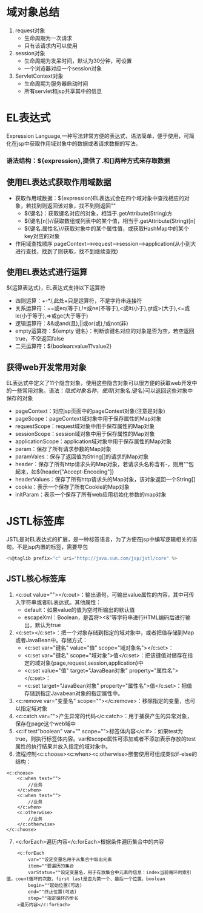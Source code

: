 # 域对象总结
1. request对象
    * 生命周期为一次请求
    * 只有该请求内可以使用
2. session对象
    * 生命周期为发呆时间，默认为30分钟，可设置
    * 一个浏览器对应一个session对象
3. ServletContext对象
    * 生命周期为服务器启动时间
    * 所有servlet和jsp共享其中的信息


# EL表达式
Expression Language,一种写法非常方便的表达式，语法简单，便于使用，可简化在jsp中获取作用域对象中的数据或者请求数据的写法。
### 语法结构：${expression},提供了.和[]两种方式来存取数据

## 使用EL表达式获取作用域数据
* 获取作用域数据：${expression}EL表达式会在四个域对象中查找相应的对象，若找到则返回该对象，找不到则返回""
    * ${键名}：获取键名对应的对象，相当于.getAttribute(String)方
    * ${键名[n]}//获取数组或列表中的某个值，相当于.getAttribute(String)[n]
    * ${键名.属性名}//获取对象中的某个属性值，或获取HashMap中的某个key对应的对象   
* 作用域查找顺序
pageContext-->request-->session-->application(从小到大进行查找，找到了则获取，找不到继续查找)

## 使用EL表达式进行运算
${运算表达式}，EL表达式支持以下运算符
* 四则运算：+-*/,此处+只是运算符，不是字符串连接符
* 关系运算符：==或eq(等于),!=或ne(不等于),<或lt(小于),gt或>(大于),<=或le(小于等于),=>或ge(大于等于)
* 逻辑运算符：&&或and(且),||或or(或),!或not(非)
* empty运算符：${empty 键名}：判断该键名对应的对象是否为空，若空返回true，不空返回false
* 二元运算符：${boolean:value1?value2}

## 获得web开发常用对象
EL表达式中定义了11个隐含对象，使用这些隐含对象可以很方便的获取web开发中的一些常用对象。语法：${隐式对象名称}，使用${对象名.键名}可以返回这些对象中保存的对象
* pageContext：对应jsp页面中的pageContext对象(注意是对象)
* pageScope：pageContext域对象中用于保存属性的Map对象
* requestScope：request域对象中用于保存属性的Map对象
* sessionScope：session域对象中用于保存属性的Map对象
* applicationScope：application域对象中用于保存属性的Map对象
* param：保存了所有请求参数的Map对象
* paramVales：保存了返回值为String[]的请求的Map对象
* header：保存了所有http请求头的Map对象，若请求头名称含有-，则用""包起来，如${header["Accept-Encoding"]}
* headerValues：保存了所有http请求头的Map对象，该对象返回一个String[]
* cookie：表示一个保存了所有Cookie的Map对象
* initParam：表示一个保存了所有web应用初始化参数的map对象


# JSTL标签库
JSTL是对EL表达式的扩展，是一种标签语言，为了方便在jsp中编写逻辑相关的语句。不是jsp内置的标签，需要导包
```js
<%@taglib prefix="c" uri="http://java.sun.com/jsp/jstl/core" %>
```

## JSTL核心标签库
1. <c:out value=""></c:out>：输出语句，可输出value属性的内容，其中可传入字符串或者EL表达式。其他属性：
    * default：如果value的值为空时所输出的默认值
    * escapeXml：Boolean，是否将><&"等字符串进行HTML编码后进行输出，默认为true
2. <c:set></c:set>：把一个对象存储到指定的域对象中，或者把值存储到Map或者JavaBean中。存储方式：
    * <c:set var="键名" value="值" scope="域对象名"></c:set>：
    * <c:set var="键名" scope="域对象">值</c:set>：把该键值对储存在指定的域对象{page,request,session,application}中
    * <c:set value="值" target="JavaBean对象" property="属性名"></c:set>：
    * <c:set target="JavaBean对象" property="属性名">值</c:set>：把值存储到指定Javabean对象的指定属性中。
3. <c:remove var="变量名" scope=""></c:remove>：移除指定的变量，也可以指定域对象
4. <c:catch var="">产生异常的代码</c:catch>：用于捕获产生的异常对象，保存在page这个web域中
5. <c:if test"boolean" var="" scope="">标签体内容</c:if>：如果test为true，则执行标签体内容。var和scope属性可添加或者不添加表示存放的test属性的执行结果并放入指定的域对象中。
6. 流程控制<c:choose><c:when><c:otherwise>嵌套使用可组成类似if-else的结构：
```
<c:choose>
    <c:when test="">
        //业务
    </c:when>
    <c:when test="">
        //业务
    </c:when>
    <c:otherwise>
        //业务
    </c:otherwise>
</c:choose>
```
7. <c:forEach>遍历内容</c:forEach>根据条件遍历集合中的内容
```
    <c:forEach
        var=""设定变量名用于从集合中取出元素
        item=""要遍历的集合
        varStatus=""设定变量名，用于存放集合中元素的信息：index当前循环的索引值，count循环的次数，first last是否为第一个、最后一个位置，boolean
        begin=""起始位置(可选)
        end=""终止位置(可选)
        step=""指定循环的步长
    >遍历内容</c:forEach>
```